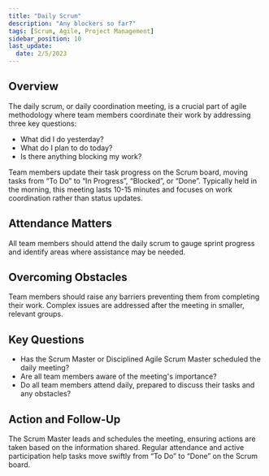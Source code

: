 ```yaml
---
title: "Daily Scrum"
description: "Any blockers so far?"
tags: [Scrum, Agile, Project Management]
sidebar_position: 10
last_update:
  date: 2/5/2023
---
```



## Overview

The daily scrum, or daily coordination meeting, is a crucial part of agile methodology where team members coordinate their work by addressing three key questions:

- What did I do yesterday?
- What do I plan to do today?
- Is there anything blocking my work?

Team members update their task progress on the Scrum board, moving tasks from “To Do” to “In Progress”, “Blocked”, or “Done”. Typically held in the morning, this meeting lasts 10-15 minutes and focuses on work coordination rather than status updates.

## Attendance Matters

All team members should attend the daily scrum to gauge sprint progress and identify areas where assistance may be needed.

## Overcoming Obstacles

Team members should raise any barriers preventing them from completing their work. Complex issues are addressed after the meeting in smaller, relevant groups.

## Key Questions

- Has the Scrum Master or Disciplined Agile Scrum Master scheduled the daily meeting?
- Are all team members aware of the meeting's importance?
- Do all team members attend daily, prepared to discuss their tasks and any obstacles?

## Action and Follow-Up

The Scrum Master leads and schedules the meeting, ensuring actions are taken based on the information shared. Regular attendance and active participation help tasks move swiftly from “To Do” to “Done” on the Scrum board.